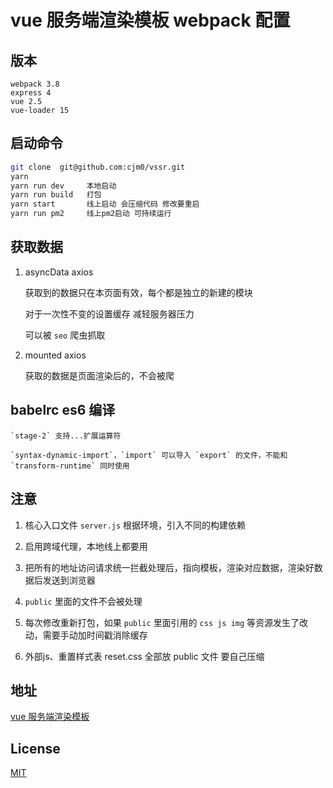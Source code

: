 
# vue 服务端渲染模板 webpack 配置  
    

## 版本

```
webpack 3.8 
express 4 
vue 2.5 
vue-loader 15
```


## 启动命令

```bash
git clone  git@github.com:cjm0/vssr.git 
yarn
yarn run dev     本地启动
yarn run build   打包
yarn start       线上启动 会压缩代码 修改要重启
yarn run pm2     线上pm2启动 可持续运行 
```

## 获取数据

1. asyncData axios   

    获取到的数据只在本页面有效，每个都是独立的新建的模块  

    对于一次性不变的设置缓存 减轻服务器压力  

    可以被 `seo` 爬虫抓取

2. mounted axios 

    获取的数据是页面渲染后的，不会被爬
      

## babelrc es6 编译

    `stage-2` 支持...扩展运算符  

    `syntax-dynamic-import`，`import` 可以导入 `export` 的文件，不能和 `transform-runtime` 同时使用


## 注意

1. 核心入口文件 `server.js` 根据环境，引入不同的构建依赖  

2. 启用跨域代理，本地线上都要用

3. 把所有的地址访问请求统一拦截处理后，指向模板，渲染对应数据，渲染好数据后发送到浏览器

4. `public` 里面的文件不会被处理

5. 每次修改重新打包，如果 `public` 里面引用的 `css js img` 等资源发生了改动，需要手动加时间戳消除缓存

6. 外部js、重置样式表 reset.css  全部放 public 文件 要自己压缩


## 地址

[vue 服务端渲染模板](http://vssr.bigqianduan.top)

## License

[MIT](./License)





